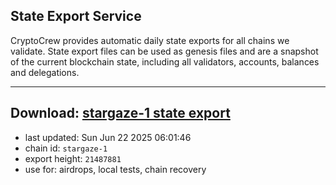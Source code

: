 ## State Export Service
CryptoCrew provides automatic daily state exports for all chains we validate. State export files can be used as genesis files and are a snapshot of the current blockchain state, including all validators, accounts, balances and delegations.

---
**Download: [stargaze-1 state export](https://dl-eu2.ccvalidators.com/SERVICE/stargaze/stargaze-1_export_21487881.json)**
---

- last updated: Sun Jun 22 2025 06:01:46
- chain id: `stargaze-1`
- export height: `21487881`
- use for: airdrops, local tests, chain recovery
